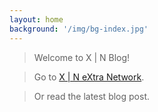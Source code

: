 ```yaml
---
layout: home
background: '/img/bg-index.jpg'
---
```


>Welcome to X | N Blog!

>Go to <u><a href="http://xin.g2.xrea.com">X | N eXtra Network</a></u>.

>Or read the latest blog post.
